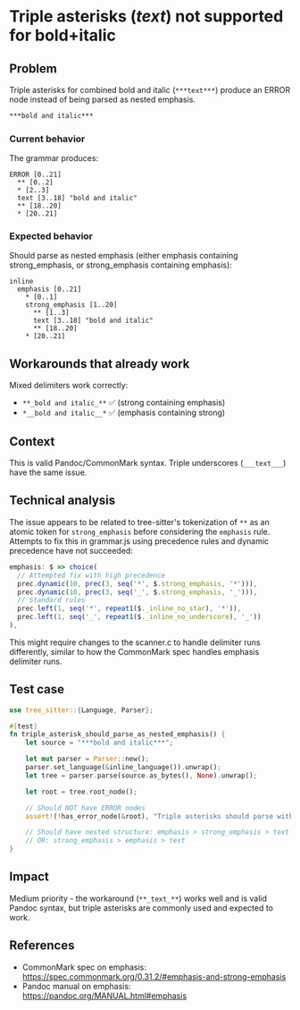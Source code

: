 # Triple asterisks (***text***) not supported for bold+italic

## Problem

Triple asterisks for combined bold and italic (`***text***`) produce an ERROR node instead of being parsed as nested emphasis.

```markdown
***bold and italic***
```

### Current behavior

The grammar produces:
```
ERROR [0..21]
  ** [0..2]
  * [2..3]
  text [3..18] "bold and italic"
  ** [18..20]
  * [20..21]
```

### Expected behavior

Should parse as nested emphasis (either emphasis containing strong_emphasis, or strong_emphasis containing emphasis):

```
inline
  emphasis [0..21]
    * [0..1]
    strong_emphasis [1..20]
      ** [1..3]
      text [3..18] "bold and italic"
      ** [18..20]
    * [20..21]
```

## Workarounds that already work

Mixed delimiters work correctly:
- `**_bold and italic_**` ✅ (strong containing emphasis)
- `*__bold and italic__*` ✅ (emphasis containing strong)

## Context

This is valid Pandoc/CommonMark syntax. Triple underscores (`___text___`) have the same issue.

## Technical analysis

The issue appears to be related to tree-sitter's tokenization of `**` as an atomic token for `strong_emphasis` before considering the `emphasis` rule. Attempts to fix this in grammar.js using precedence rules and dynamic precedence have not succeeded:

```javascript
emphasis: $ => choice(
  // Attempted fix with high precedence
  prec.dynamic(10, prec(3, seq('*', $.strong_emphasis, '*'))),
  prec.dynamic(10, prec(3, seq('_', $.strong_emphasis, '_'))),
  // Standard rules
  prec.left(1, seq('*', repeat1($._inline_no_star), '*')),
  prec.left(1, seq('_', repeat1($._inline_no_underscore), '_'))
),
```

This might require changes to the scanner.c to handle delimiter runs differently, similar to how the CommonMark spec handles emphasis delimiter runs.

## Test case

```rust
use tree_sitter::{Language, Parser};

#[test]
fn triple_asterisk_should_parse_as_nested_emphasis() {
    let source = "***bold and italic***";

    let mut parser = Parser::new();
    parser.set_language(&inline_language()).unwrap();
    let tree = parser.parse(source.as_bytes(), None).unwrap();

    let root = tree.root_node();

    // Should NOT have ERROR nodes
    assert!(!has_error_node(&root), "Triple asterisks should parse without ERROR nodes");

    // Should have nested structure: emphasis > strong_emphasis > text
    // OR: strong_emphasis > emphasis > text
}
```

## Impact

Medium priority - the workaround (`**_text_**`) works well and is valid Pandoc syntax, but triple asterisks are commonly used and expected to work.

## References

- CommonMark spec on emphasis: https://spec.commonmark.org/0.31.2/#emphasis-and-strong-emphasis
- Pandoc manual on emphasis: https://pandoc.org/MANUAL.html#emphasis
